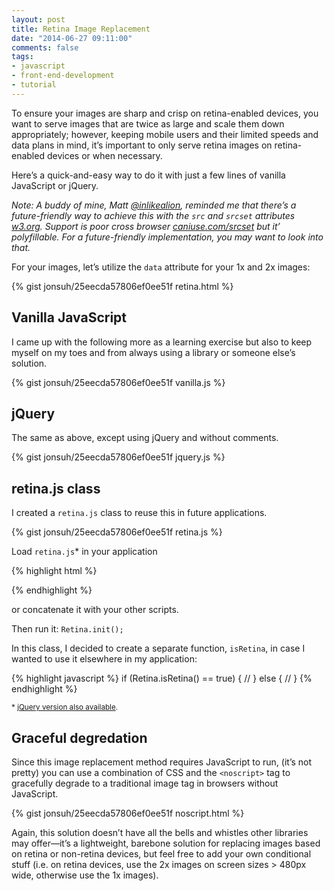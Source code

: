 ```yaml
---
layout: post
title: Retina Image Replacement
date: "2014-06-27 09:11:00"
comments: false
tags:
- javascript
- front-end-development
- tutorial
---
```


To ensure your images are sharp and crisp on retina-enabled devices, you want to serve images that are twice as large and scale them down appropriately; however, keeping mobile users and their limited speeds and data plans in mind, it’s important to only serve retina images on retina-enabled devices or when necessary.

Here’s a quick-and-easy way to do it with just a few lines of vanilla JavaScript or jQuery.

<!--more-->

*Note: A buddy of mine, Matt <a href="https://twitter.com/inlikealion" target="_blank">@inlikealion</a>, reminded me that there’s a future-friendly way to achieve this with the `src` and `srcset` attributes <a href="http://www.w3.org/html/wg/drafts/srcset/w3c-srcset/#additions-to-the-img-element" target="_blank">w3.org</a>. Support is poor cross browser <a href="http://caniuse.com/srcset" target="_blank">caniuse.com/srcset</a> but it’ polyfillable. For a future-friendly implementation, you may want to look into that.*

For your images, let’s utilize the `data` attribute for your 1x and 2x images:

{% gist jonsuh/25eecda57806ef0ee51f retina.html %}

## Vanilla JavaScript

I came up with the following more as a learning exercise but also to keep myself on my toes and from always using a library or someone else’s solution.

{% gist jonsuh/25eecda57806ef0ee51f vanilla.js %}

## jQuery

The same as above, except using jQuery and without comments.

{% gist jonsuh/25eecda57806ef0ee51f jquery.js %}

## retina.js class

I created a `retina.js` class to reuse this in future applications.

{% gist jonsuh/25eecda57806ef0ee51f retina.js %}

Load `retina.js`* in your application

{% highlight html %}
<script src="retina.js"></script>
{% endhighlight %}

or concatenate it with your other scripts.

Then run it: `Retina.init();`

In this class, I decided to create a separate function, `isRetina`, in case I wanted to use it elsewhere in my application:

{% highlight javascript %}
if (Retina.isRetina() == true) {
  //
} else {
  //
}
{% endhighlight %}

<small>* <a href="https://gist.github.com/jonsuh/25eecda57806ef0ee51f#file-retina-jquery-js" target="_blank">jQuery version also available</a>.</small>

## Graceful degredation

Since this image replacement method requires JavaScript to run, (it’s not pretty) you can use a combination of CSS and the `<noscript>` tag to gracefully degrade to a traditional image tag in browsers without JavaScript.

{% gist jonsuh/25eecda57806ef0ee51f noscript.html %}

Again, this solution doesn’t have all the bells and whistles other libraries may offer&mdash;it’s a lightweight, barebone solution for replacing images based on retina or non-retina devices, but feel free to add your own conditional stuff (i.e. on retina devices, use the 2x images on screen sizes > 480px wide, otherwise use the 1x images).
